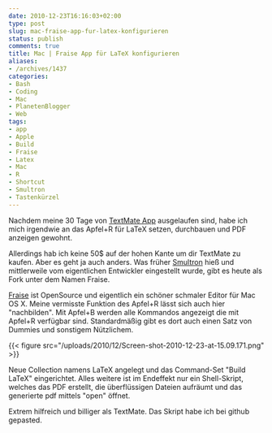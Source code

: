 ```yaml
---
date: 2010-12-23T16:16:03+02:00
type: post
slug: mac-fraise-app-fur-latex-konfigurieren
status: publish
comments: true
title: Mac | Fraise App für LaTeX konfigurieren
aliases:
- /archives/1437
categories:
- Bash
- Coding
- Mac
- PlanetenBlogger
- Web
tags:
- app
- Apple
- Build
- Fraise
- Latex
- Mac
- R
- Shortcut
- Smultron
- Tastenkürzel
---
```


Nachdem meine 30 Tage von [TextMate App](http://macromates.com/) ausgelaufen sind, habe ich mich irgendwie an das Apfel+R für LaTeX setzen, durchbauen und PDF anzeigen gewohnt.

Allerdings hab ich keine 50$ auf der hohen Kante um dir TextMate zu kaufen. Aber es geht ja auch anders. Was früher [ Smultron](http://en.wikipedia.org/wiki/Smultron) hieß und mittlerweile vom eigentlichen Entwickler eingestellt wurde, gibt es heute als Fork unter dem Namen Fraise.

[Fraise](https://github.com/jfmoy/Fraise/) ist OpenSource und eigentlich ein schöner schmaler Editor für Mac OS X.  Meine vermisste Funktion des Apfel+R lässt sich auch hier "nachbilden". Mit Apfel+B werden alle Kommandos angezeigt die mit Apfel+R verfügbar sind. Standardmäßig gibt es dort auch einen Satz von Dummies und sonstigem Nützlichem.

{{< figure src="/uploads/2010/12/Screen-shot-2010-12-23-at-15.09.171.png" >}}

Neue Collection namens LaTeX angelegt und das Command-Set "Build LaTeX" eingerichtet. Alles weitere ist im Endeffekt nur ein Shell-Skript, welches das PDF erstellt, die überflüssigen Dateien aufräumt und das generierte pdf mittels "open" öffnet.

Extrem hilfreich und billiger als TextMate. Das Skript habe ich bei github gepasted.


